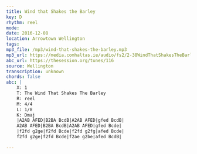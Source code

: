 ```yaml
---
title: Wind that Shakes the Barley
key: D
rhythm: reel
mode: 
date: 2016-12-08
location: Arrowtown Wellington
tags: 
mp3_file: /mp3/wind-that-shakes-the-barley.mp3
mp3_url: https://media.comhaltas.ie/audio/fs2/2-38WindThatShakesTheBarley.mp3
abc_url: https://thesession.org/tunes/116
source: Wellington
transcription: unknown
chords: false
abc: |
    X: 1
    T: The Wind That Shakes The Barley
    R: reel
    M: 4/4
    L: 1/8
    K: Dmaj
    |A2AB AFED|B2BA BcdB|A2AB AFED|gfed BcdB|
    A2AB AFED|B2BA BcdB|A2AB AFED|gfed Bcde|
    |f2fd g2ge|f2fd Bcde|f2fd g2fg|afed Bcde|
    f2fd g2ge|f2fd Bcde|f2ae g2be|afed BcdB|
    
---
```



